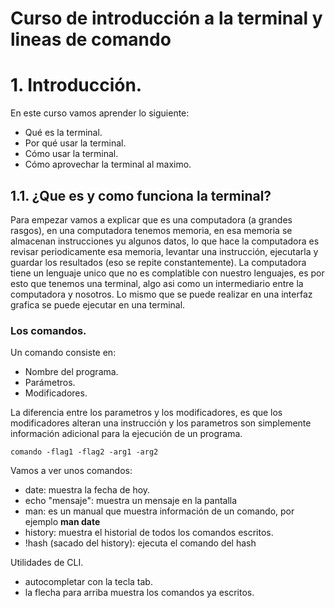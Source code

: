 # Curso de introducción a la terminal y lineas de comando

# 1. Introducción.
En este curso vamos aprender lo siguiente:
- Qué es la terminal.
- Por qué usar la terminal.
- Cómo usar la terminal.
- Cómo aprovechar la terminal al maximo.

## 1.1. ¿Que es y como funciona la terminal?
Para empezar vamos a explicar que es una computadora (a grandes rasgos), en una computadora tenemos memoria, en esa memoria se almacenan instrucciones yu algunos datos, lo que hace la computadora es revisar periodicamente esa memoria, levantar una instrucción, ejecutarla y guardar los resultados (eso se repite constantemente).
La computadora tiene un lenguaje unico que no es complatible con nuestro lenguajes, es por esto que tenemos una terminal, algo asi como un intermediario entre la computadora y nosotros. Lo mismo que se puede realizar en una interfaz grafica se puede ejecutar en una terminal.

### Los comandos.
Un comando consiste en:
- Nombre del programa.
- Parámetros.
- Modificadores.

La diferencia entre los parametros y los modificadores, es que los modificadores alteran una instrucción y los parametros son simplemente información adicional para la ejecución de un programa.

```
comando -flag1 -flag2 -arg1 -arg2 
```

Vamos a ver unos comandos:
- date: muestra la fecha de hoy.
- echo "mensaje": muestra un mensaje en la pantalla
- man: es un manual que muestra información de un comando, por ejemplo **man date**
- history: muestra el historial de todos los comandos escritos.
- !hash (sacado del history): ejecuta el comando del hash

Utilidades de CLI.
- autocompletar con la tecla tab.
- la flecha para arriba muestra los comandos ya escritos.